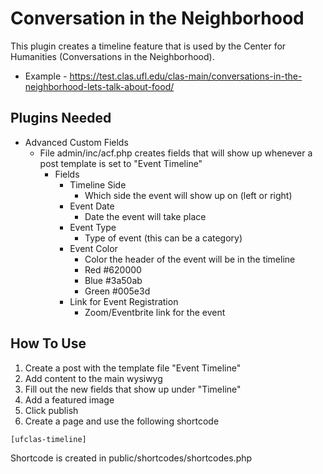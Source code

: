 # Conversation in the Neighborhood
This plugin creates a timeline feature that is used by the Center for Humanities (Conversations in the Neighborhood).
- Example - https://test.clas.ufl.edu/clas-main/conversations-in-the-neighborhood-lets-talk-about-food/

## Plugins Needed
- Advanced Custom Fields
  - File admin/inc/acf.php creates fields that will show up whenever a post template is set to "Event Timeline"
    - Fields
      - Timeline Side
        - Which side the event will show up on (left or right)
      - Event Date
        - Date the event will take place
      - Event Type
        - Type of event (this can be a category)
      - Event Color
        - Color the header of the event will be in the timeline
        - Red #620000
        - Blue #3a50ab
        - Green #005e3d
      - Link for Event Registration
        - Zoom/Eventbrite link for the event

## How To Use
1. Create a post with the template file "Event Timeline"
2. Add content to the main wysiwyg
3. Fill out the new fields that show up under "Timeline"
4. Add a featured image
5. Click publish
6. Create a page and use the following shortcode
```
[ufclas-timeline]
```
Shortcode is created in public/shortcodes/shortcodes.php
